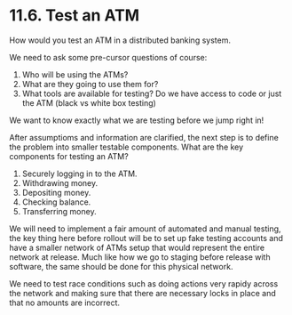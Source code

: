 # 11.6. Test an ATM
How would you test an ATM in a distributed banking system.

We need to ask some pre-cursor questions of course:
1. Who will be using the ATMs?
2. What are they going to use them for?
3. What tools are available for testing? Do we have access to code or just the ATM (black vs white box testing)

We want to know exactly what we are testing before we jump right in!

After assumptioms and information are clarified, the next step is to define the problem into
smaller testable components. What are the key components for testing an ATM?

1. Securely logging in to the ATM.
2. Withdrawing money.
3. Depositing money.
4. Checking balance.
5. Transferring money.

We will need to implement a fair amount of automated and manual testing, the key thing here before rollout
will be to set up fake testing accounts and have a smaller network of ATMs setup that would
represent the entire network at release. Much like how we go to staging before release with software, the same should be
done for this physical network.

We need to test race conditions such as doing actions very rapidy across the network and making sure
that there are necessary locks in place and that no amounts are incorrect.
